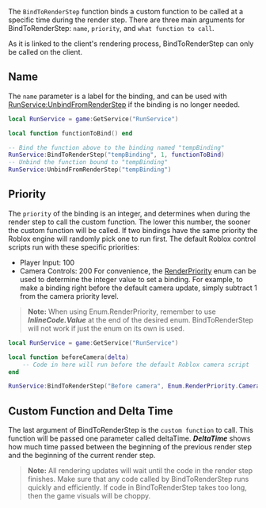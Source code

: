 The `BindToRenderStep` function binds a custom function to be called at a specific time during the render step. There are three main arguments for BindToRenderStep: `name`, `priority`, and `what function to call`.

As it is linked to the client's rendering process, BindToRenderStep can only be called on the client.

Name
----

The `name` parameter is a label for the binding, and can be used with [RunService:UnbindFromRenderStep](https://developer.roblox.com/en-us/api-reference/function/RunService/UnbindFromRenderStep) if the binding is no longer needed.

```lua
local RunService = game:GetService("RunService")

local function functionToBind() end

-- Bind the function above to the binding named "tempBinding"
RunService:BindToRenderStep("tempBinding", 1, functionToBind)
-- Unbind the function bound to "tempBinding"
RunService:UnbindFromRenderStep("tempBinding")
```

Priority
--------

The `priority` of the binding is an integer, and determines when during the render step to call the custom function. The lower this number, the sooner the custom function will be called. If two bindings have the same priority the Roblox engine will randomly pick one to run first. The default Roblox control scripts run with these specific priorities:

*   Player Input: 100
*   Camera Controls: 200
    For convenience, the [RenderPriority](https://developer.roblox.com/en-us/api-reference/enum/RenderPriority) enum can be used to determine the integer value to set a binding. For example, to make a binding right before the default camera update, simply subtract 1 from the camera priority level.

> **Note:** When using Enum.RenderPriority, remember to use _**InlineCode.Value**_ at the end of the desired enum. BindToRenderStep will not work if just the enum on its own is used.

```lua
local RunService = game:GetService("RunService")

local function beforeCamera(delta)
    -- Code in here will run before the default Roblox camera script
end

RunService:BindToRenderStep("Before camera", Enum.RenderPriority.Camera.Value - 1, beforeCamera)
```

Custom Function and Delta Time
------------------------------

The last argument of BindToRenderStep is the `custom function` to call. This function will be passed one parameter called deltaTime. _**DeltaTime**_ shows how much time passed between the beginning of the previous render step and the beginning of the current render step.

> **Note:** All rendering updates will wait until the code in the render step finishes. Make sure that any code called by BindToRenderStep runs quickly and efficiently. If code in BindToRenderStep takes too long, then the game visuals will be choppy.